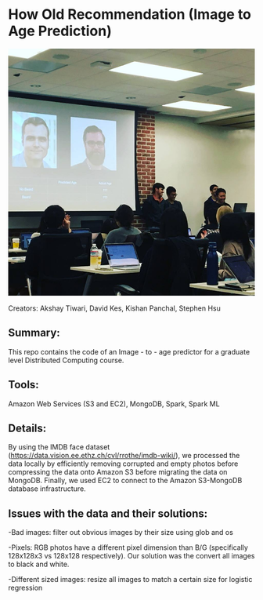 # How Old Recommendation (Image to Age Prediction)

![Presentation](./presentation.jpg?raw=true "Presentation of How Old Recommendation")

Creators: Akshay Tiwari, David Kes, Kishan Panchal, Stephen Hsu


## Summary:

This repo contains the code of an Image - to - age predictor for a graduate level Distributed Computing course. 

## Tools: 

Amazon Web Services (S3 and EC2), MongoDB, Spark, Spark ML

## Details:

By using the IMDB face dataset (https://data.vision.ee.ethz.ch/cvl/rrothe/imdb-wiki/), we processed the data locally by efficiently removing corrupted and empty photos before compressing the data onto Amazon S3 before migrating the data on MongoDB. Finally, we used EC2 to connect to the Amazon S3-MongoDB database infrastructure. 

## Issues with the data and their solutions:

-Bad images: filter out obvious images by their size using glob and os

-Pixels: RGB photos have a different pixel dimension than B/G (specifically 128x128x3 vs 128x128 respectively). Our solution was the convert all images to black and white. 

-Different sized images: resize all images to match a certain size for logistic regression 
